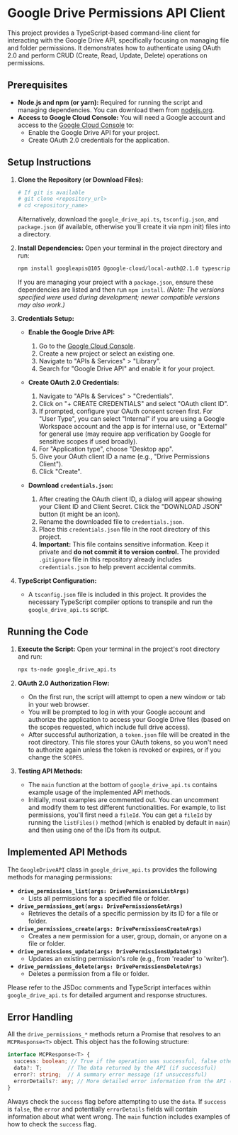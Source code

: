 # Google Drive Permissions API Client

This project provides a TypeScript-based command-line client for interacting with the Google Drive API, specifically focusing on managing file and folder permissions. It demonstrates how to authenticate using OAuth 2.0 and perform CRUD (Create, Read, Update, Delete) operations on permissions.

## Prerequisites

*   **Node.js and npm (or yarn):** Required for running the script and managing dependencies. You can download them from [nodejs.org](https://nodejs.org/).
*   **Access to Google Cloud Console:** You will need a Google account and access to the [Google Cloud Console](https://console.cloud.google.com/) to:
    *   Enable the Google Drive API for your project.
    *   Create OAuth 2.0 credentials for the application.

## Setup Instructions

1.  **Clone the Repository (or Download Files):**
    ```bash
    # If git is available
    # git clone <repository_url>
    # cd <repository_name>
    ```
    Alternatively, download the `google_drive_api.ts`, `tsconfig.json`, and `package.json` (if available, otherwise you'll create it via npm init) files into a directory.

2.  **Install Dependencies:**
    Open your terminal in the project directory and run:
    ```bash
    npm install googleapis@105 @google-cloud/local-auth@2.1.0 typescript ts-node @types/node @types/gapi --save
    ```
    If you are managing your project with a `package.json`, ensure these dependencies are listed and then run `npm install`.
    *(Note: The versions specified were used during development; newer compatible versions may also work.)*

3.  **Credentials Setup:**

    *   **Enable the Google Drive API:**
        1.  Go to the [Google Cloud Console](https://console.cloud.google.com/).
        2.  Create a new project or select an existing one.
        3.  Navigate to "APIs & Services" > "Library".
        4.  Search for "Google Drive API" and enable it for your project.

    *   **Create OAuth 2.0 Credentials:**
        1.  Navigate to "APIs & Services" > "Credentials".
        2.  Click on "+ CREATE CREDENTIALS" and select "OAuth client ID".
        3.  If prompted, configure your OAuth consent screen first. For "User Type", you can select "Internal" if you are using a Google Workspace account and the app is for internal use, or "External" for general use (may require app verification by Google for sensitive scopes if used broadly).
        4.  For "Application type", choose "Desktop app".
        5.  Give your OAuth client ID a name (e.g., "Drive Permissions Client").
        6.  Click "Create".

    *   **Download `credentials.json`:**
        1.  After creating the OAuth client ID, a dialog will appear showing your Client ID and Client Secret. Click the "DOWNLOAD JSON" button (it might be an icon).
        2.  Rename the downloaded file to `credentials.json`.
        3.  Place this `credentials.json` file in the root directory of this project.
        4.  **Important:** This file contains sensitive information. Keep it private and **do not commit it to version control.** The provided `.gitignore` file in this repository already includes `credentials.json` to help prevent accidental commits.

4.  **TypeScript Configuration:**
    *   A `tsconfig.json` file is included in this project. It provides the necessary TypeScript compiler options to transpile and run the `google_drive_api.ts` script.

## Running the Code

1.  **Execute the Script:**
    Open your terminal in the project's root directory and run:
    ```bash
    npx ts-node google_drive_api.ts
    ```

2.  **OAuth 2.0 Authorization Flow:**
    *   On the first run, the script will attempt to open a new window or tab in your web browser.
    *   You will be prompted to log in with your Google account and authorize the application to access your Google Drive files (based on the scopes requested, which include full drive access).
    *   After successful authorization, a `token.json` file will be created in the root directory. This file stores your OAuth tokens, so you won't need to authorize again unless the token is revoked or expires, or if you change the `SCOPES`.

3.  **Testing API Methods:**
    *   The `main` function at the bottom of `google_drive_api.ts` contains example usage of the implemented API methods.
    *   Initially, most examples are commented out. You can uncomment and modify them to test different functionalities. For example, to list permissions, you'll first need a `fileId`. You can get a `fileId` by running the `listFiles()` method (which is enabled by default in `main`) and then using one of the IDs from its output.

## Implemented API Methods

The `GoogleDriveAPI` class in `google_drive_api.ts` provides the following methods for managing permissions:

*   **`drive_permissions_list(args: DrivePermissionsListArgs)`**
    *   Lists all permissions for a specified file or folder.
*   **`drive_permissions_get(args: DrivePermissionsGetArgs)`**
    *   Retrieves the details of a specific permission by its ID for a file or folder.
*   **`drive_permissions_create(args: DrivePermissionsCreateArgs)`**
    *   Creates a new permission for a user, group, domain, or anyone on a file or folder.
*   **`drive_permissions_update(args: DrivePermissionsUpdateArgs)`**
    *   Updates an existing permission's role (e.g., from 'reader' to 'writer').
*   **`drive_permissions_delete(args: DrivePermissionsDeleteArgs)`**
    *   Deletes a permission from a file or folder.

Please refer to the JSDoc comments and TypeScript interfaces within `google_drive_api.ts` for detailed argument and response structures.

## Error Handling

All the `drive_permissions_*` methods return a Promise that resolves to an `MCPResponse<T>` object. This object has the following structure:

```typescript
interface MCPResponse<T> {
  success: boolean; // True if the operation was successful, false otherwise
  data?: T;        // The data returned by the API (if successful)
  error?: string;  // A summary error message (if unsuccessful)
  errorDetails?: any; // More detailed error information from the API (if unsuccessful)
}
```
Always check the `success` flag before attempting to use the `data`. If `success` is `false`, the `error` and potentially `errorDetails` fields will contain information about what went wrong.
The `main` function includes examples of how to check the `success` flag.
